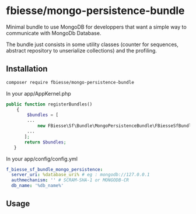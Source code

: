 fbiesse/mongo-persistence-bundle
======

Minimal bundle to use MongoDB for developpers that want a simple way to communicate with MongoDb Database.

The bundle just consists in some utility classes (counter for sequences, abstract repository to unserialize collections) and the profiling.

Installation
-------------

```bash
composer require fbiesse/mongo-persistence-bundle
```

In your app/AppKernel.php

```php
public function registerBundles()
    {
        $bundles = [
        ...
            new FBiesse\Sf\Bundle\MongoPersistenceBundle\FBiesseSfBundleMongoPersistenceBundle(),
        ...
       ];
       return $bundles;
   }
```

In your app/config/config.yml

```yml
f_biesse_sf_bundle_mongo_persistence:
  server_uri: %database_uri% # eg : mongodb://127.0.0.1
  authmechanism: '' # SCRAM-SHA-1 or MONGODB-CR
  db_name: '%db_name%'
```

Usage
-------------

